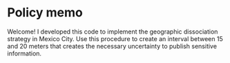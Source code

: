 # Policy memo 

Welcome! I developed this code to implement the geographic dissociation strategy in Mexico City. Use this procedure to create an interval between 15 and 20 meters that creates the necessary uncertainty to publish sensitive information.
